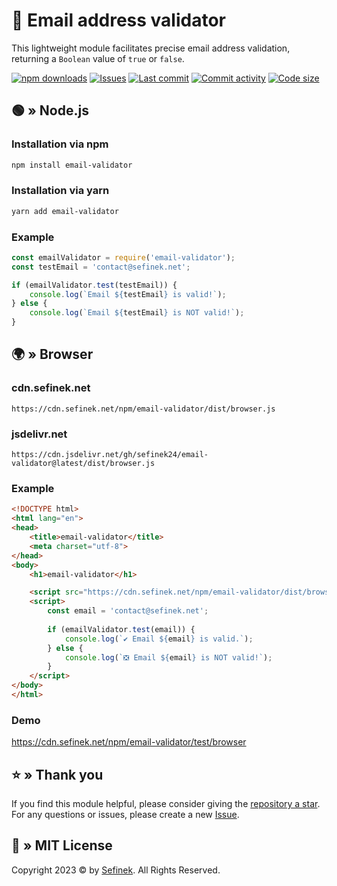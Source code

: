 # 📨 Email address validator
This lightweight module facilitates precise email address validation, returning a `Boolean` value of `true` or `false`.

[![npm downloads](https://img.shields.io/npm/dt/@sefinek24/email-validator.svg?maxAge=3600)](https://www.npmjs.com/package/email-validator)
[![Issues](https://img.shields.io/github/issues/sefinek24/email-validator)](https://github.com/sefinek24/email-validator/issues)
[![Last commit](https://img.shields.io/github/last-commit/sefinek24/email-validator)](https://github.com/sefinek24/email-validator/commits/main)
[![Commit activity](https://img.shields.io/github/commit-activity/w/sefinek24/email-validator)](https://github.com/sefinek24/email-validator/commits/main)
[![Code size](https://img.shields.io/github/languages/code-size/sefinek24/email-validator)](https://github.com/sefinek24/email-validator)


## 🟢 » Node.js
### Installation via npm
```bash
npm install email-validator
```

### Installation via yarn
```bash
yarn add email-validator
```

### Example
```js
const emailValidator = require('email-validator');
const testEmail = 'contact@sefinek.net';

if (emailValidator.test(testEmail)) {
    console.log(`Email ${testEmail} is valid!`);
} else {
    console.log(`Email ${testEmail} is NOT valid!`);
}
```


## 🌍 » Browser
### cdn.sefinek.net
```
https://cdn.sefinek.net/npm/email-validator/dist/browser.js
```

### jsdelivr.net
```
https://cdn.jsdelivr.net/gh/sefinek24/email-validator@latest/dist/browser.js
```

### Example
```html
<!DOCTYPE html>
<html lang="en">
<head>
    <title>email-validator</title>
    <meta charset="utf-8">
</head>
<body>
    <h1>email-validator</h1>

    <script src="https://cdn.sefinek.net/npm/email-validator/dist/browser.js"></script>
    <script>
        const email = 'contact@sefinek.net';
        
        if (emailValidator.test(email)) {
            console.log(`✔️ Email ${email} is valid.`);
        } else {
            console.log(`❎ Email ${email} is NOT valid!`);
        }
    </script>
</body>
</html>
```

### Demo
https://cdn.sefinek.net/npm/email-validator/test/browser


## ⭐ » Thank you
If you find this module helpful, please consider giving the [repository a star](https://github.com/sefinek24/email-validator).
For any questions or issues, please create a new [Issue](https://github.com/sefinek24/email-validator/issues/new).


## 📑 » MIT License
Copyright 2023 © by [Sefinek](https://sefine.net). All Rights Reserved.